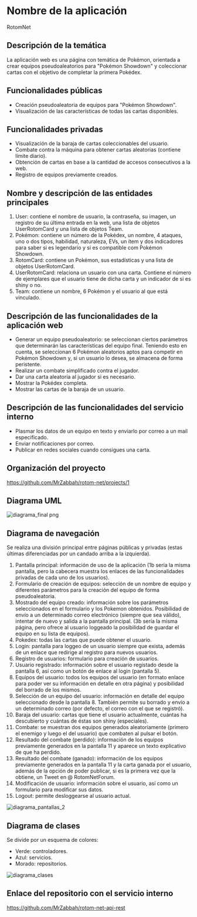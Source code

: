 # Nombre de la aplicación

RotomNet

## Descripción de la temática

La aplicación web es una página con temática de Pokémon, orientada a crear equipos pseudoaleatorios para 
"Pokémon Showdown" y coleccionar cartas con el objetivo de completar la primera Pokédex.

## Funcionalidades públicas

* Creación pseudoaleatoria de equipos para "Pokémon Showdown".
* Visualización de las características de todas las cartas disponibles.

## Funcionalidades privadas

* Visualización de la baraja de cartas coleccionables del usuario.
* Combate contra la máquina para obtener cartas aleatorias (contiene límite diario).
* Obtención de cartas en base a la cantidad de accesos consecutivos a la web.
* Registro de equipos previamente creados.

## Nombre y descripción de las entidades principales

1. User: contiene el nombre de usuario, la contraseña, su imagen, un registro de su última entrada en la web, una lista de objetos UserRotomCard y una lista de objetos Team.
2. Pokémon: contiene un número de la Pokédex, un nombre, 4 ataques, uno o dos tipos, habilidad, naturaleza, EVs, un ítem y dos indicadores para saber si es legendario y si es compatible com Pokémon Showdown.
3. RotomCard: contiene un Pokémon, sus estadísticas y una lista de objetos UserRotomCard.
4. UserRotomCard: relaciona un usuario con una carta. Contiene el número de ejemplares que el usuario tiene de dicha carta y un indicador de si es shiny o no.
5. Team: contiene un nombre, 6 Pokémon y el usuario al que está vinculado.

## Descripción de las funcionalidades de la aplicación web

* Generar un equipo pseudoaleatorio: se seleccionan ciertos parámetros que determinarán las características del equipo final. Teniendo esto en cuenta, se seleccionan 6 Pokémon aleatorios aptos para competir en Pokémon Showdown y, si un usuario lo desea, se almacena de forma peristente.
* Realizar un combate simplificado contra el jugador.
* Dar una carta aleatoria al jugador si es necesario.
* Mostrar la Pokédex completa.
* Mostrar las cartas de la baraja de un usuario.

## Descripción de las funcionalidades del servicio interno

* Plasmar los datos de un equipo en texto y enviarlo por correo a un mail especificado.
* Enviar notificaciones por correo.
* Publicar en redes sociales cuando consigues una carta. 

## Organización del proyecto

https://github.com/MrZabbah/rotom-net/projects/1

## Diagrama UML
![diagrama_final png](https://user-images.githubusercontent.com/60218308/155217556-0e204848-e783-4499-81c1-f34d2cbcad06.png)

## Diagrama de navegación

Se realiza una división principal entre páginas públicas y privadas (estas últimas diferenciadas por un candado arriba a la izquierda).

1. Pantalla principal: información de uso de la aplicación (1b sería la misma pantalla, pero la cabecera muestra los enlaces de las funcionalidades privadas de cada uno de los usuarios).
2. Formulario de creación de equipos: selección de un nombre de equipo y diferentes parámetros para la creación del equipo de forma pseudoaleatoria. 
3. Mostrado del equipo creado: información sobre los parámetros seleccionados en el formulario y los Pokemon obtenidos. Posibilidad de envío a un determinado correo electrónico (siempre que sea válido), intentar de nuevo y salida a la pantalla principal. (3b sería la misma página, pero ofrece al usuario loggeado la posibilidad de guardar el equipo en su lista de equipos). 
4. Pokedex: todas las cartas que puede obtener el usuario. 
5. Login: pantalla para loggeo de un usuario siempre que exista, además de un enlace que redirige al registro para nuevos usuarios.
6. Registro de usuarios: formulario para creación de usuarios. 
7. Usuario registrado: información sobre el usuario registado desde la pantalla 6, así como un botón de enlace al login (pantalla 5).
8. Equipos del usuario: todos los equipos del usuario (en formato enlace para poder ver su información en detalle en otra página) y posibilidad del borrado de los mismos.
9. Selección de un equipo del usuario: información en detalle del equipo seleccionado desde la pantalla 8. También permite su borrado y envío a un determinado correo (por defecto, el correo con el que se registró). 
10. Baraja del usuario: cartas que tiene el usuario actualmente, cuántas ha descubierto y cuántas de éstas son shiny (especiales).
11. Combate: se muestran dos equipos generados aleatoriamente (primero el enemigo y luego el del usuario) que combaten al pulsar el botón.
12. Resultado del combate (perdido): información de los equipos previamente generados en la pantalla 11 y aparece un texto explicativo de que ha perdido.
13. Resultado del combate (ganado): información de los equipos previamente generados en la pantalla 11 y la carta ganada por el usuario, además de la opción de poder publicar, si es la primera vez que la obtiene, un Tweet en @ RotomNetForum. 
14. Modificación de usuario: información sobre el usuario, así como un formulario para modificar sus datos.
15. Logout: permite desloggearse al usuario actual.

![diagrama_pantallas_2](https://user-images.githubusercontent.com/60218308/159799244-3a7e1493-98fd-4a62-9202-60959281688a.png)

## Diagrama de clases

Se divide por un esquema de colores:
* Verde: controladores.
* Azul: servicios.
* Morado: repositorios.

![diagrama_clases](https://user-images.githubusercontent.com/60218308/159800807-7cf4ca1c-a9cf-4081-9abf-d80a09d34e0b.png)

## Enlace del repositorio con el servicio interno

https://github.com/MrZabbah/rotom-net-api-rest
